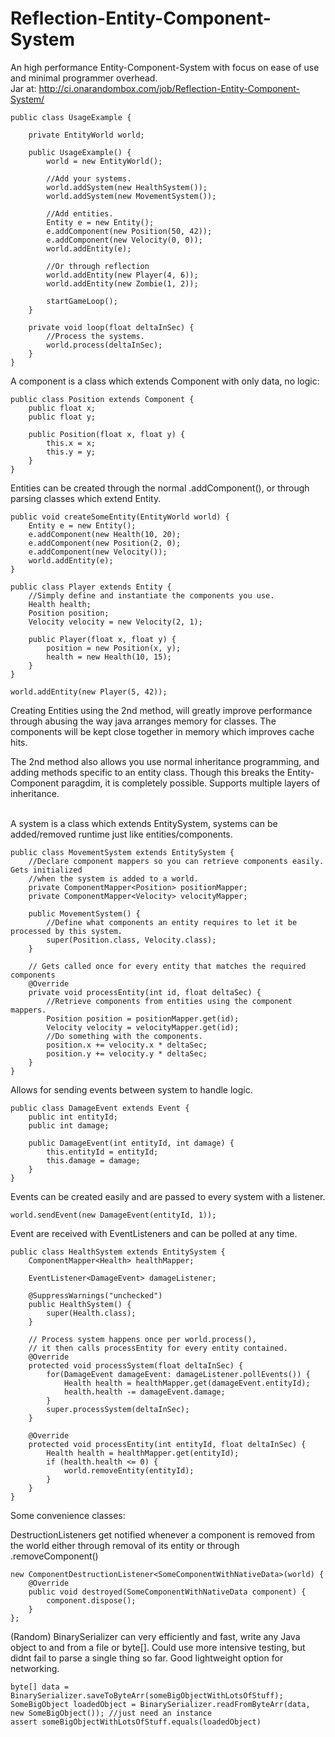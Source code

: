 Reflection-Entity-Component-System
==================================

An high performance Entity-Component-System with focus on ease of use and minimal programmer overhead. <br>
Jar at: http://ci.onarandombox.com/job/Reflection-Entity-Component-System/
<br>

	public class UsageExample {
	
		private EntityWorld world;
		
		public UsageExample() {
			world = new EntityWorld();
			
			//Add your systems.
			world.addSystem(new HealthSystem());
			world.addSystem(new MovementSystem());
			
			//Add entities.
			Entity e = new Entity();
			e.addComponent(new Position(50, 42));
			e.addComponent(new Velocity(0, 0));
			world.addEntity(e);
			
			//Or through reflection
			world.addEntity(new Player(4, 6));
			world.addEntity(new Zombie(1, 2));
			
			startGameLoop();
		}
		
		private void loop(float deltaInSec) {
			//Process the systems.
			world.process(deltaInSec);
		}
	}

A component is a class which extends Component with only data, no logic:

	public class Position extends Component {
		public float x;
		public float y;
	
		public Position(float x, float y) {
			this.x = x;
			this.y = y;
		}
	}

Entities can be created through the normal .addComponent(), or through parsing classes which extend Entity.

	public void createSomeEntity(EntityWorld world) {
		Entity e = new Entity();
		e.addComponent(new Health(10, 20);
		e.addComponent(new Position(2, 0);
		e.addComponent(new Velocity());
		world.addEntity(e);
	}

	public class Player extends Entity {
		//Simply define and instantiate the components you use.
		Health health;
		Position position;
		Velocity velocity = new Velocity(2, 1);
	
		public Player(float x, float y) {
			position = new Position(x, y);
			health = new Health(10, 15);
		}
	}
	
	world.addEntity(new Player(5, 42));
	
Creating Entities using the 2nd method, will greatly improve performance through abusing the way java
arranges memory for classes. The components will be kept close together in memory which improves cache hits.

The 2nd method also allows you use normal inheritance programming, and adding methods specific to an entity class.
Though this breaks the Entity-Component paragdim, it is completely possible. Supports multiple layers of inheritance.
<br><br>
	
A system is a class which extends EntitySystem, systems can be added/removed runtime just like entities/components.

	public class MovementSystem extends EntitySystem {
		//Declare component mappers so you can retrieve components easily. Gets initialized
		//when the system is added to a world.
		private ComponentMapper<Position> positionMapper;
		private ComponentMapper<Velocity> velocityMapper;
		
		public MovementSystem() {
			//Define what components an entity requires to let it be processed by this system.
			super(Position.class, Velocity.class);
		}
	
		// Gets called once for every entity that matches the required components
		@Override
		private void processEntity(int id, float deltaSec) {
			//Retrieve components from entities using the component mappers.
			Position position = positionMapper.get(id);
			Velocity velocity = velocityMapper.get(id);
			//Do something with the components.
			position.x += velocity.x * deltaSec;
			position.y += velocity.y * deltaSec;
		}
	}
	
Allows for sending events between system to handle logic.

	public class DamageEvent extends Event {
		public int entityId;
		public int damage;
	
		public DamageEvent(int entityId, int damage) {
			this.entityId = entityId;
			this.damage = damage;
		}
	}

Events can be created easily and are passed to every system with a listener.

	world.sendEvent(new DamageEvent(entityId, 1));
	
Event are received with EventListeners and can be polled at any time.

	public class HealthSystem extends EntitySystem {
		ComponentMapper<Health> healthMapper;
	
		EventListener<DamageEvent> damageListener;
	
		@SuppressWarnings("unchecked")
		public HealthSystem() {
			super(Health.class);
		}
	
		// Process system happens once per world.process(), 
		// it then calls processEntity for every entity contained.
		@Override
		protected void processSystem(float deltaInSec) {
			for(DamageEvent damageEvent: damageListener.pollEvents()) {
				Health health = healthMapper.get(damageEvent.entityId);
				health.health -= damageEvent.damage;
			}
			super.processSystem(deltaInSec);
		}
	
		@Override
		protected void processEntity(int entityId, float deltaInSec) {
			Health health = healthMapper.get(entityId);
			if (health.health <= 0) {
				world.removeEntity(entityId);
			}
		}
	}

Some convenience classes:

DestructionListeners get notified whenever a component is removed from the world either through
removal of its entity or through .removeComponent()

	new ComponentDestructionListener<SomeComponentWithNativeData>(world) {
		@Override
		public void destroyed(SomeComponentWithNativeData component) {
			component.dispose();
		}
	};
	
(Random) BinarySerializer can very efficiently and fast, write any Java object to and from a file or byte[].
Could use more intensive testing, but didnt fail to parse a single thing so far. Good lightweight option for networking.

	byte[] data = BinarySerializer.saveToByteArr(someBigObjectWithLotsOfStuff);
	SomeBigObject loadedObject = BinarySerializer.readFromByteArr(data, new SomeBigObject()); //just need an instance
	assert someBigObjectWithLotsOfStuff.equals(loadedObject)
